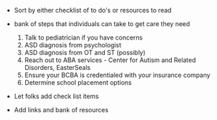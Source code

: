 * Sort by either checklist of to do's or resources to read
* bank of steps that individuals can take to get care they need
    1) Talk to pediatrician if you have concerns
    2) ASD diagnosis from psychologist
    3) ASD diagnosis from OT and ST (possibly)
    4) Reach out to ABA services - Center for Autism and Related Disorders, EasterSeals
    5) Ensure your BCBA is credentialed with your insurance company
    6) Determine school placement options

* Let folks add check list items
* Add links and bank of resources